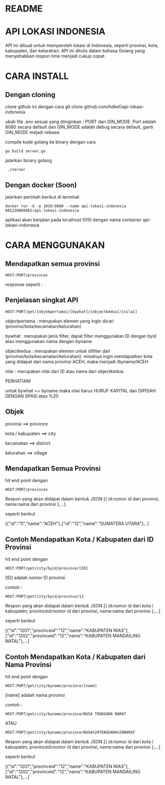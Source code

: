 # README

# API LOKASI INDONESIA
API ini dibuat untuk memperoleh lokasi di Indonesia, seperti provinsi, kota, kabupaten, dan kelurahan. API ini ditulis dalam bahasa Golang yang menyebabkan respon time menjadi cukup cepat.

# CARA INSTALL

## Dengan cloning
clone github ini dengan cara
    git clone github.com/hdkef/api-lokasi-indonesia

ubah file .env sesuai yang diinginkan : PORT dan GIN_MODE.
Port adalah 8080 secara default dan GIN_MODE adalah debug secara default,
ganti GIN_MODE mejadi release

compile kode golang ke binary dengan cara

    go build server.go

jalankan binary golang

     ./server

## Dengan docker (Soon)

jalankan perintah berikut di terminal

    docker run -d -p 1010:8080 --name api-lokasi-indonesia 081218068401/api-lokasi-indonesia

aplikasi akan berjalan pada localhost:1010 dengan nama container api-lokasi-indonesia



# CARA MENGGUNAKAN

## Mendapatkan semua provinsi

    HOST:PORT/provinces

response seperti :



## Penjelasan singkat API

    HOST:PORT/get/[objekpertama]/[bywhat]/[objectkedua]/[nilai]

objectpertama : merupakan elemen yang ingin dicari (provinsi/kota/kecamatan/kelurahan)

bywhat : merupakan jenis filter, dapat filter menggunakan ID dengan byid atau menggunakan nama dengan byname

objectkedua : merupakan elemen untuk difilter dari (provinsi/kota/kecamatan/kelurahan). misalnya
ingin mendapatkan kota yang didapat dari nama provinsi ACEH, maka menjadi /byname/ACEH

nilai : merupakan nilai dari ID atau nama dari objectkedua.

PERHATIAN!

untuk bywhat == byname maka nilai harus HURUF KAPITAL dan DIPISAH DENGAN SPASI atau %20

## Objek

provinsi ==> province

kota / kabupaten ==> city

kecamatan ==> district

kelurahan ==> village

## Mendapatkan Semua Provinsi

hit end point dengan

    HOST:PORT/provinces

Respon yang akan didapat dalam bentuk JSON
[{
    id:nomor id dari provinsi,
    name:nama dari provinsi
},...]

seperti berikut

[{"id":"11","name":"ACEH"},{"id":"12","name":"SUMATERA UTARA"},..]

## Contoh Mendapatkan Kota / Kabupaten dari ID Provinsi

hit end point dengan

    HOST:PORT/get/city/byid/province/[ID]

[ID] adalah nomor ID provinsi

contoh :

    HOST:PORT/get/city/byid/province/12

Respon yang akan didapat dalam bentuk JSON
[{
    id:nomor id dari kota / kabupaten,
    provinceid:nomor id dari provinsi,
    name:nama dari provinsi
},...]

seperti berikut

[{"id":"1201","provinceid":"12","name":"KABUPATEN NIAS"},{"id":"1202","provinceid":"12","name":"KABUPATEN MANDAILING NATAL"},...]

## Contoh Mendapatkan Kota / Kabupaten dari Nama Provinsi

hit end point dengan

    HOST:PORT/get/city/byname/province/[name]

[name] adalah nama provinsi

contoh :

    HOST:PORT/get/city/byname/province/NUSA TENGGARA BARAT

ATAU

    HOST:PORT/get/city/byname/province/NUSA%20TENGGARA%20BARAT

Respon yang akan didapat dalam bentuk JSON
[{
    id:nomor id dari kota / kabupaten,
    provinceid:nomor id dari provinsi,
    name:nama dari provinsi
},...]

seperti berikut

[{"id":"1201","provinceid":"12","name":"KABUPATEN NIAS"},{"id":"1202","provinceid":"12","name":"KABUPATEN MANDAILING NATAL"},...]
